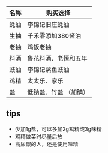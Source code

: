 | 名称 | 购买选择              |
| ---- | --------------------- |
| 蚝油 | 李锦记旧庄蚝油        |
| 生抽 | 千禾零添加380酱油     |
| 老抽 | 鸡饭老抽              |
| 料酒 | 鲁花料酒、老恒和五年  |
| 豉油 | 李锦记蒸鱼豉油        |
| 鸡精 | 太太乐、家乐          |
| 盐   | 低钠盐、竹盐 （加碘） |

## tips
- 少加1g盐，可以多加2g鸡精或3g味精
- 鸡精做菜时尽量后放
- 高尿酸的人，还是使用味精 